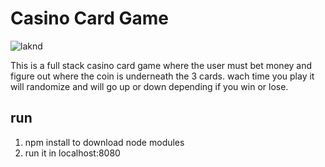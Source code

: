 # Casino Card Game

![laknd](https://user-images.githubusercontent.com/39502339/42739447-8f69ab10-8865-11e8-9995-8bc8e5802cd5.PNG)

This is a full stack casino card game where the user must bet money and figure out where the coin is underneath the 3 cards.
wach time you play it will randomize and will go up or down depending if you win or lose.

## run
1. npm install to download node modules
2. run it in localhost:8080
